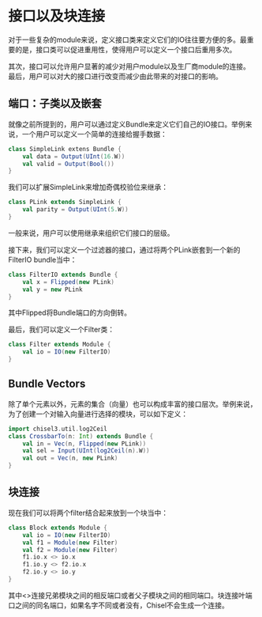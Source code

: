 # 接口以及块连接

对于一些复杂的module来说，定义接口类来定义它们的IO往往要方便的多。最重要的是，接口类可以促进重用性，使得用户可以定义一个接口后重用多次。

其次，接口可以允许用户显著的减少对用户module以及生厂商module的连接。最后，用户可以对大的接口进行改变而减少由此带来的对接口的影响。

## 端口：子类以及嵌套

就像之前所提到的，用户可以通过定义Bundle来定义它们自己的IO接口。举例来说，一个用户可以定义一个简单的连接给握手数据：

```Scala
class SimpleLink extens Bundle {
    val data = Output(UInt(16.W))
    val valid = Output(Bool())
}
```

我们可以扩展SimpleLink来增加奇偶校验位来继承：

```Scala
class PLink extends SimpleLink {
    val parity = Output(UInt(5.W))
}
```

一般来说，用户可以使用继承来组织它们接口的层级。

接下来，我们可以定义一个过滤器的接口，通过将两个PLink嵌套到一个新的FilterIO bundle当中：

```Scala
class FilterIO extends Bundle {
    val x = Flipped(new PLink)
    val y = new PLink
}
```

其中Flipped将Bundle端口的方向倒转。

最后，我们可以定义一个Filter类：

```Scala
class Filter extends Module {
    val io = IO(new FilterIO)
}
```

## Bundle Vectors

除了单个元素以外，元素的集合（向量）也可以构成丰富的接口层次。举例来说，为了创建一个对输入向量进行选择的模块，可以如下定义：

```Scala
import chisel3.util.log2Ceil
class CrossbarTo(n: Int) extends Bundle {
    val in = Vec(n, Flipped(new PLink))
    val sel = Input(UInt(log2Ceil(n).W))
    val out = Vec(n, new PLink)
}
```

## 块连接

现在我们可以将两个filter结合起来放到一个块当中：

```Scala
class Block extends Module {
    val io = IO(new FilterIO)
    val f1 = Module(new Filter)
    val f2 = Module(new Filter)
    f1.io.x <> io.x
    f1.io.y <> f2.io.x
    f2.io.y <> io.y
}
```

其中<>连接兄弟模块之间的相反端口或者父子模块之间的相同端口。块连接叶端口之间的同名端口，如果名字不同或者没有，Chisel不会生成一个连接。

